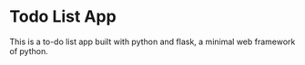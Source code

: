 # Todo List App
 This is a to-do list app built with python and flask, a minimal web framework of python.
